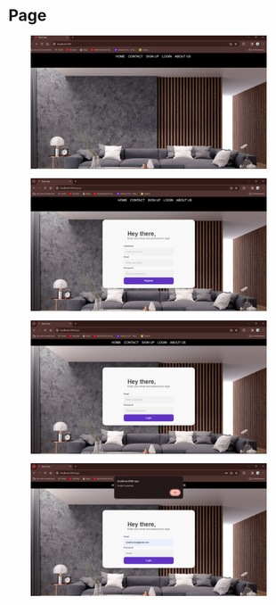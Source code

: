 # Page



<figure><img src=".gitbook/assets/Screenshot 2023-12-15 182704.png" alt=""><figcaption></figcaption></figure>

<figure><img src=".gitbook/assets/Screenshot 2023-12-15 182722.png" alt=""><figcaption></figcaption></figure>

<figure><img src=".gitbook/assets/Screenshot 2023-12-15 182739.png" alt=""><figcaption></figcaption></figure>

<figure><img src=".gitbook/assets/Screenshot 2023-12-15 182759.png" alt=""><figcaption></figcaption></figure>
